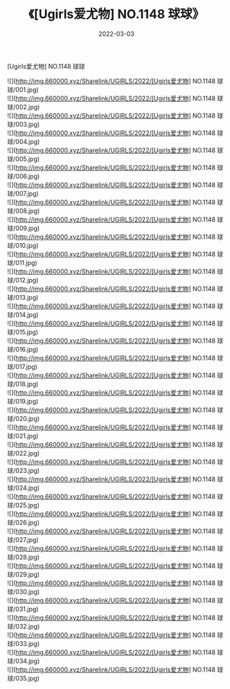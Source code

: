 ﻿---
layout: post
title:  《[Ugirls爱尤物] NO.1148 球球》
date:   2022-03-03
img: http://img.660000.xyz/Sharelink/UGIRLS/2022/[Ugirls爱尤物] NO.1148 球球/000.jpg
categories: [美女, 清纯, 唯美]
---

[Ugirls爱尤物] NO.1148 球球

 ![](http://img.660000.xyz/Sharelink/UGIRLS/2022/[Ugirls爱尤物] NO.1148 球球/001.jpg) <br>![](http://img.660000.xyz/Sharelink/UGIRLS/2022/[Ugirls爱尤物] NO.1148 球球/002.jpg) <br>![](http://img.660000.xyz/Sharelink/UGIRLS/2022/[Ugirls爱尤物] NO.1148 球球/003.jpg) <br>![](http://img.660000.xyz/Sharelink/UGIRLS/2022/[Ugirls爱尤物] NO.1148 球球/004.jpg) <br>![](http://img.660000.xyz/Sharelink/UGIRLS/2022/[Ugirls爱尤物] NO.1148 球球/005.jpg) <br>![](http://img.660000.xyz/Sharelink/UGIRLS/2022/[Ugirls爱尤物] NO.1148 球球/006.jpg) <br>![](http://img.660000.xyz/Sharelink/UGIRLS/2022/[Ugirls爱尤物] NO.1148 球球/007.jpg) <br>![](http://img.660000.xyz/Sharelink/UGIRLS/2022/[Ugirls爱尤物] NO.1148 球球/008.jpg) <br>![](http://img.660000.xyz/Sharelink/UGIRLS/2022/[Ugirls爱尤物] NO.1148 球球/009.jpg) <br>![](http://img.660000.xyz/Sharelink/UGIRLS/2022/[Ugirls爱尤物] NO.1148 球球/010.jpg) <br>![](http://img.660000.xyz/Sharelink/UGIRLS/2022/[Ugirls爱尤物] NO.1148 球球/011.jpg) <br>![](http://img.660000.xyz/Sharelink/UGIRLS/2022/[Ugirls爱尤物] NO.1148 球球/012.jpg) <br>![](http://img.660000.xyz/Sharelink/UGIRLS/2022/[Ugirls爱尤物] NO.1148 球球/013.jpg) <br>![](http://img.660000.xyz/Sharelink/UGIRLS/2022/[Ugirls爱尤物] NO.1148 球球/014.jpg) <br>![](http://img.660000.xyz/Sharelink/UGIRLS/2022/[Ugirls爱尤物] NO.1148 球球/015.jpg) <br>![](http://img.660000.xyz/Sharelink/UGIRLS/2022/[Ugirls爱尤物] NO.1148 球球/016.jpg) <br>![](http://img.660000.xyz/Sharelink/UGIRLS/2022/[Ugirls爱尤物] NO.1148 球球/017.jpg) <br>![](http://img.660000.xyz/Sharelink/UGIRLS/2022/[Ugirls爱尤物] NO.1148 球球/018.jpg) <br>![](http://img.660000.xyz/Sharelink/UGIRLS/2022/[Ugirls爱尤物] NO.1148 球球/019.jpg) <br>![](http://img.660000.xyz/Sharelink/UGIRLS/2022/[Ugirls爱尤物] NO.1148 球球/020.jpg) <br>![](http://img.660000.xyz/Sharelink/UGIRLS/2022/[Ugirls爱尤物] NO.1148 球球/021.jpg) <br>![](http://img.660000.xyz/Sharelink/UGIRLS/2022/[Ugirls爱尤物] NO.1148 球球/022.jpg) <br>![](http://img.660000.xyz/Sharelink/UGIRLS/2022/[Ugirls爱尤物] NO.1148 球球/023.jpg) <br>![](http://img.660000.xyz/Sharelink/UGIRLS/2022/[Ugirls爱尤物] NO.1148 球球/024.jpg) <br>![](http://img.660000.xyz/Sharelink/UGIRLS/2022/[Ugirls爱尤物] NO.1148 球球/025.jpg) <br>![](http://img.660000.xyz/Sharelink/UGIRLS/2022/[Ugirls爱尤物] NO.1148 球球/026.jpg) <br>![](http://img.660000.xyz/Sharelink/UGIRLS/2022/[Ugirls爱尤物] NO.1148 球球/027.jpg) <br>![](http://img.660000.xyz/Sharelink/UGIRLS/2022/[Ugirls爱尤物] NO.1148 球球/028.jpg) <br>![](http://img.660000.xyz/Sharelink/UGIRLS/2022/[Ugirls爱尤物] NO.1148 球球/029.jpg) <br>![](http://img.660000.xyz/Sharelink/UGIRLS/2022/[Ugirls爱尤物] NO.1148 球球/030.jpg) <br>![](http://img.660000.xyz/Sharelink/UGIRLS/2022/[Ugirls爱尤物] NO.1148 球球/031.jpg) <br>![](http://img.660000.xyz/Sharelink/UGIRLS/2022/[Ugirls爱尤物] NO.1148 球球/032.jpg) <br>![](http://img.660000.xyz/Sharelink/UGIRLS/2022/[Ugirls爱尤物] NO.1148 球球/033.jpg) <br>![](http://img.660000.xyz/Sharelink/UGIRLS/2022/[Ugirls爱尤物] NO.1148 球球/034.jpg) <br>![](http://img.660000.xyz/Sharelink/UGIRLS/2022/[Ugirls爱尤物] NO.1148 球球/035.jpg) <br>